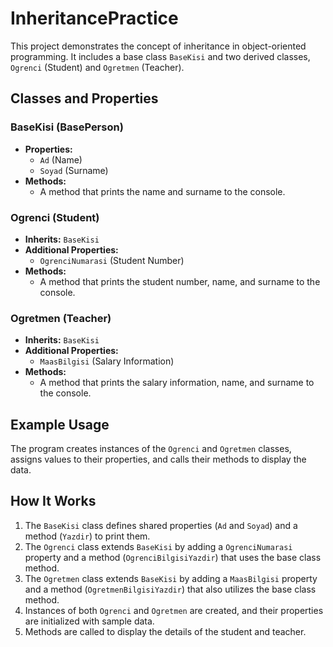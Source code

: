 # InheritancePractice

This project demonstrates the concept of inheritance in object-oriented programming. It includes a base class `BaseKisi` and two derived classes, `Ogrenci` (Student) and `Ogretmen` (Teacher).

## Classes and Properties

### BaseKisi (BasePerson)
- **Properties:**
  - `Ad` (Name)
  - `Soyad` (Surname)
- **Methods:**
  - A method that prints the name and surname to the console.

### Ogrenci (Student)
- **Inherits:** `BaseKisi`
- **Additional Properties:**
  - `OgrenciNumarasi` (Student Number)
- **Methods:**
  - A method that prints the student number, name, and surname to the console.

### Ogretmen (Teacher)
- **Inherits:** `BaseKisi`
- **Additional Properties:**
  - `MaasBilgisi` (Salary Information)
- **Methods:**
  - A method that prints the salary information, name, and surname to the console.

## Example Usage

The program creates instances of the `Ogrenci` and `Ogretmen` classes, assigns values to their properties, and calls their methods to display the data.


## How It Works
1. The `BaseKisi` class defines shared properties (`Ad` and `Soyad`) and a method (`Yazdir`) to print them.
2. The `Ogrenci` class extends `BaseKisi` by adding a `OgrenciNumarasi` property and a method (`OgrenciBilgisiYazdir`) that uses the base class method.
3. The `Ogretmen` class extends `BaseKisi` by adding a `MaasBilgisi` property and a method (`OgretmenBilgisiYazdir`) that also utilizes the base class method.
4. Instances of both `Ogrenci` and `Ogretmen` are created, and their properties are initialized with sample data.
5. Methods are called to display the details of the student and teacher.

